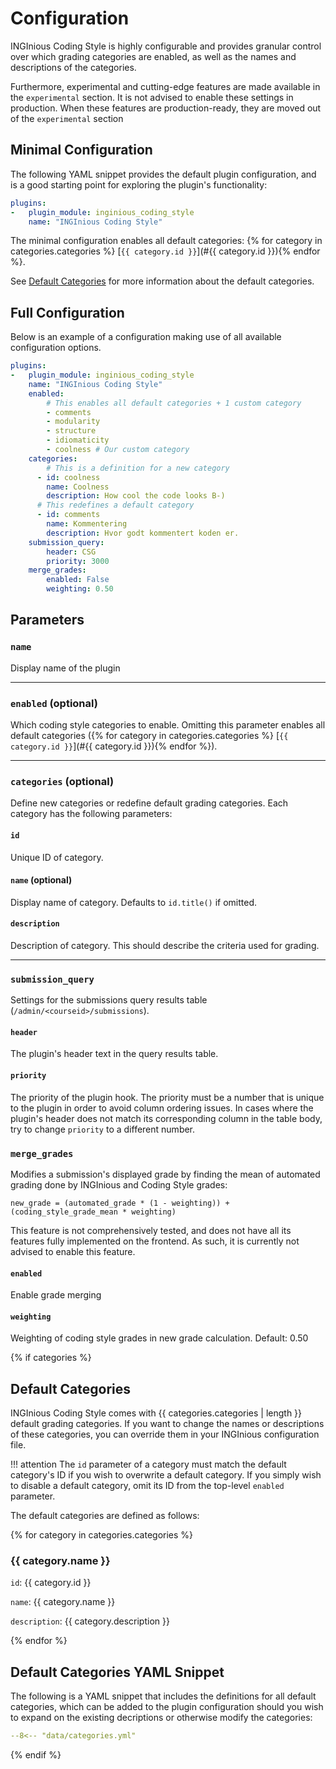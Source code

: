 # Configuration

INGInious Coding Style is highly configurable and provides granular control over which grading categories are enabled, as well as the names and descriptions of the categories.

Furthermore, experimental and cutting-edge features are made available in the `experimental` section. It is not advised to enable these settings in production. When these features are production-ready, they are moved out of the `experimental` section

## Minimal Configuration

The following YAML snippet provides the default plugin configuration, and is a good starting point for exploring the plugin's functionality:

```YAML
plugins:
-   plugin_module: inginious_coding_style
    name: "INGInious Coding Style"
```

The minimal configuration enables all default categories:
{% for category in categories.categories %}
[`{{ category.id }}`](#{{ category.id }}){% endfor %}.

See [Default Categories](#default-categories) for more information about the default categories.

## Full Configuration

Below is an example of a configuration making use of all available configuration options.

```YAML
plugins:
-   plugin_module: inginious_coding_style
    name: "INGInious Coding Style"
    enabled:
        # This enables all default categories + 1 custom category
        - comments
        - modularity
        - structure
        - idiomaticity
        - coolness # Our custom category
    categories:
        # This is a definition for a new category
      - id: coolness
        name: Coolness
        description: How cool the code looks B-)
      # This redefines a default category
      - id: comments
        name: Kommentering
        description: Hvor godt kommentert koden er.
    submission_query:
        header: CSG
        priority: 3000
    merge_grades:
        enabled: False
        weighting: 0.50
```

## Parameters

### `name`

Display name of the plugin

---

### `enabled` (optional)

Which coding style categories to enable. Omitting this parameter enables all default categories ({% for category in categories.categories %}
[`{{ category.id }}`](#{{ category.id }}){% endfor %}).

---

### `categories` (optional)

Define new categories or redefine default grading categories. Each category has the following parameters:

#### `id`

Unique ID of category.

#### `name` (optional)

Display name of category. Defaults to `id.title()` if omitted.

#### `description`

Description of category. This should describe the criteria used for grading.

---

### `submission_query`

Settings for the submissions query results table (`/admin/<courseid>/submissions`).

#### `header`

The plugin's header text in the query results table.

#### `priority`

The priority of the plugin hook. The priority must be a number that is unique to the plugin in order to avoid column ordering issues. In cases where the plugin's header does not match its corresponding column in the table body, try to change `priority` to a different number.

### `merge_grades`

Modifies a submission's displayed grade by finding the mean of automated grading done by INGInious and Coding Style grades:

`new_grade = (automated_grade * (1 - weighting)) + (coding_style_grade_mean * weighting)`

This feature is not comprehensively tested, and does not have all its features fully implemented on the frontend. As such, it is currently not advised to enable this feature.

#### `enabled`

Enable grade merging

#### `weighting`

Weighting of coding style grades in new grade calculation. Default: 0.50

<!-- Only display this section if we have generated data/categories.-->
{% if categories %}

## Default Categories

INGInious Coding Style comes with {{ categories.categories | length }} default grading categories. If you want to change the names or descriptions of these categories, you can override them in your INGInious configuration file.

!!! attention
    The `id` parameter of a category must match the default category's ID if you wish to overwrite a default category. If you simply wish to disable a default category, omit its ID from the top-level `enabled` parameter.

The default categories are defined as follows:

{% for category in categories.categories %}

### {{ category.name }}

`id`: {{ category.id }}

`name`: {{ category.name }}

`description`: {{ category.description }}

{% endfor %}

## Default Categories YAML Snippet

The following is a YAML snippet that includes the definitions for all default categories, which can be added to the plugin configuration should you wish to expand on the existing decriptions or otherwise modify the categories:

```YAML
--8<-- "data/categories.yml"
```

{% endif %}

